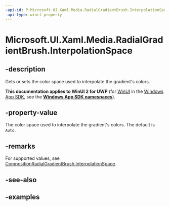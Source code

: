 ```yaml
---
-api-id: P:Microsoft.UI.Xaml.Media.RadialGradientBrush.InterpolationSpace
-api-type: winrt property
---
```


# Microsoft.UI.Xaml.Media.RadialGradientBrush.InterpolationSpace

<!--
public Windows.UI.Composition.CompositionColorSpace InterpolationSpace { get; set; }
-->


## -description
Gets or sets the color space used to interpolate the gradient's colors.

**This documentation applies to WinUI 2 for UWP** (for [WinUI](/windows/apps/winui/winui3/) in the [Windows App SDK](/windows/apps/windows-app-sdk/), see the **[Windows App SDK namespaces](/windows/windows-app-sdk/api/winrt/)**).

## -property-value
The color space used to interpolate the gradient's colors. The default is `Auto`.

## -remarks
For supported values, see [CompositionRadialGradientBrush.InterpolationSpace](https://docs.microsoft.com/uwp/api/windows.ui.composition.compositiongradientbrush.interpolationspace#Windows_UI_Composition_CompositionGradientBrush_InterpolationSpace).

## -see-also

## -examples


